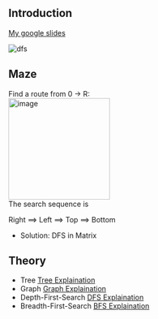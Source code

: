 

## Introduction
[My google slides](https://docs.google.com/presentation/d/1qA1YBU3j5kmdt3wM9Cor_7mfyl5tAJ15/edit?usp=sharing&ouid=104853846642343691626&rtpof=true&sd=true)

![dfs](https://user-images.githubusercontent.com/117481140/200092560-0e78ab8b-7d07-447b-8cc0-40eb09283d6f.png)


## Maze

Find a route from 0 -> R:  <br>
<img width="200" alt="image" src="https://user-images.githubusercontent.com/93315926/183321709-ac7c1325-16ac-4776-ad68-5bb99213153e.png"><br>
The search sequence is<br>

Right ==> Left ==> Top ==> Bottom<br>

* Solution: DFS in Matrix

## Theory

* Tree     [Tree Explaination](https://www.geeksforgeeks.org/binary-tree-data-structure/?ref=gcse)
* Graph    [Graph Explaination](https://www.geeksforgeeks.org/graph-data-structure-and-algorithms/?ref=gcse) 
* Depth-First-Search      [DFS Explaination](https://brilliant.org/wiki/depth-first-search-dfs/#complexity-of-depth-first-search)
* Breadth-First-Search      [BFS Explaination](https://www.youtube.com/watch?v=xlVX7dXLS64) 




